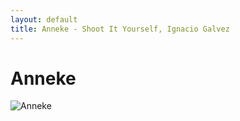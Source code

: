 ```yaml
---
layout: default
title: Anneke - Shoot It Yourself, Ignacio Galvez
---
```


# Anneke

![Anneke](http://assets.farmhouse.co/publishing/1-shoot-it-yourself/images/anneke-1.jpg)
